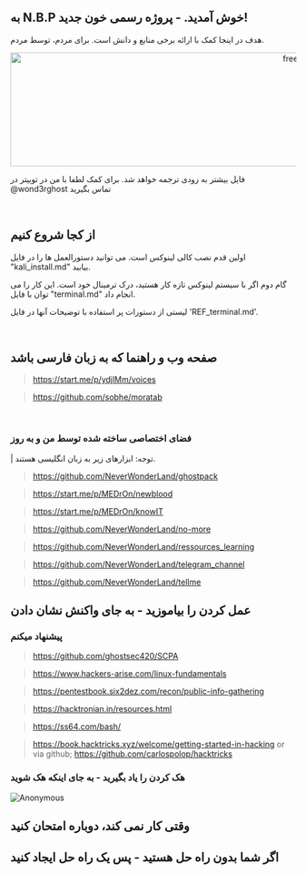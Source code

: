 ## به N.B.P خوش آمدید. - پروژه رسمی خون جدید!

هدف در اینجا کمک با ارائه برخی منابع و دانش است. برای مردم، توسط مردم.

<p align="center">
  <img width="1000" height="200" src="https://images.squarespace-cdn.com/content/v1/5e3a20bb6287bb6577adb092/1629846565191-1MRB2FK5RFSPNDLZJB11/Freedom+banner+6.jpg?format=1000w" alt="freedom">
</p>

 فایل بیشتر به زودی ترجمه خواهد شد. برای کمک لطفا با من در توییتر در @wond3rghost تماس بگیرید

</br>

## از کجا شروع کنیم

اولین قدم نصب کالی لینوکس است. می توانید دستورالعمل ها را در فایل "kali_install.md" بیابید.

گام دوم اگر با سیستم لینوکس تازه کار هستید، درک ترمینال خود است. این کار را می توان با فایل "terminal.md" انجام داد.

لیستی از دستورات پر استفاده با توضیحات آنها در فایل 'REF_terminal.md'.

</br>

## صفحه وب و راهنما که به زبان فارسی باشد

  > https://start.me/p/ydjlMm/voices

  > https://github.com/sobhe/moratab


</br>

### فضای اختصاصی ساخته شده توسط من و به روز

| توجه: ابزارهای زیر به زبان انگلیسی هستند.

  > https://github.com/NeverWonderLand/ghostpack
  
  > https://start.me/p/MEDrOn/newblood
 
  > https://start.me/p/MEDrOn/knowIT
 
  > https://github.com/NeverWonderLand/no-more
 
  > https://github.com/NeverWonderLand/ressources_learning
 
  > https://github.com/NeverWonderLand/telegram_channel

  > https://github.com/NeverWonderLand/tellme

  ## عمل کردن را بیاموزید - به جای واکنش نشان دادن

  ### پیشنهاد میکنم

  > https://github.com/ghostsec420/SCPA

> https://www.hackers-arise.com/linux-fundamentals

> https://pentestbook.six2dez.com/recon/public-info-gathering

> https://hacktronian.in/resources.html

> https://ss64.com/bash/

> https://book.hacktricks.xyz/welcome/getting-started-in-hacking
        or via github; https://github.com/carlospolop/hacktricks

### هک کردن را یاد بگیرید - به جای اینکه هک شوید

![Anonymous](https://user-images.githubusercontent.com/64184513/171263895-ef0fafc8-24c9-4f0b-81c4-8d114629fff3.jpg)

## وقتی کار نمی کند، دوباره امتحان کنید
## اگر شما بدون راه حل هستید - پس یک راه حل ایجاد کنید
